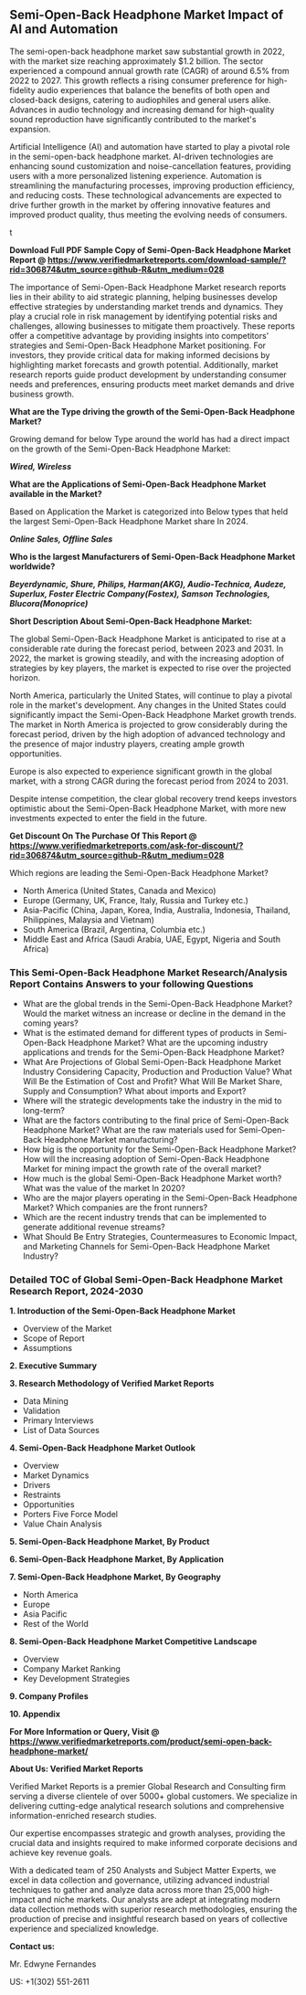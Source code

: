 <h2>Semi-Open-Back Headphone Market Impact of AI and Automation</h2><p>The semi-open-back headphone market saw substantial growth in 2022, with the market size reaching approximately $1.2 billion. The sector experienced a compound annual growth rate (CAGR) of around 6.5% from 2022 to 2027. This growth reflects a rising consumer preference for high-fidelity audio experiences that balance the benefits of both open and closed-back designs, catering to audiophiles and general users alike. Advances in audio technology and increasing demand for high-quality sound reproduction have significantly contributed to the market's expansion.</p><p>Artificial Intelligence (AI) and automation have started to play a pivotal role in the semi-open-back headphone market. AI-driven technologies are enhancing sound customization and noise-cancellation features, providing users with a more personalized listening experience. Automation is streamlining the manufacturing processes, improving production efficiency, and reducing costs. These technological advancements are expected to drive further growth in the market by offering innovative features and improved product quality, thus meeting the evolving needs of consumers.</p>t</p><p id="" class=""><strong>Download Full PDF Sample Copy of Semi-Open-Back Headphone Market Report @ <a href="https://www.verifiedmarketreports.com/download-sample/?rid=306874&utm_source=github-R&utm_medium=028" target="_blank">https://www.verifiedmarketreports.com/download-sample/?rid=306874&utm_source=github-R&utm_medium=028</a></strong></p><p>The importance of&nbsp;Semi-Open-Back Headphone Market research reports lies in their ability to aid strategic planning, helping businesses develop effective strategies by understanding market trends and dynamics. They play a crucial role in risk management by identifying potential risks and challenges, allowing businesses to mitigate them proactively. These reports offer a competitive advantage by providing insights into competitors' strategies and Semi-Open-Back Headphone Market positioning. For investors, they provide critical data for making informed decisions by highlighting market forecasts and growth potential. Additionally, market research reports guide product development by understanding consumer needs and preferences, ensuring products meet market demands and drive business growth.</p><p><strong>What are the&nbsp;Type driving the growth of the Semi-Open-Back Headphone Market?</strong></p><p id="" class="">Growing demand for below Type around the world has had a direct impact on the growth of the Semi-Open-Back Headphone Market:</p><em><strong>Wired, Wireless</strong></em></p><strong>What are the&nbsp;Applications&nbsp;of Semi-Open-Back Headphone Market available in the Market?</strong></p><p id="" class="">Based on Application the Market is categorized into Below types that held the largest Semi-Open-Back Headphone Market share In 2024.</p><em><strong>Online Sales, Offline Sales</strong></em></p><strong>Who is the largest Manufacturers of Semi-Open-Back Headphone Market worldwide?</strong></p><p><em><strong>Beyerdynamic, Shure, Philips, Harman(AKG), Audio-Technica, Audeze, Superlux, Foster Electric Company(Fostex), Samson Technologies, Blucora(Monoprice)</strong></em></p><p id="" class=""><strong>Short Description About Semi-Open-Back Headphone Market:</strong></p><p>The global Semi-Open-Back Headphone Market is anticipated to rise at a considerable rate during the forecast period, between 2023 and 2031. In 2022, the market is growing steadily, and with the increasing adoption of strategies by key players, the market is expected to rise over the projected horizon.</p><p>North America, particularly the United States, will continue to play a pivotal role in the market's development. Any changes in the United States could significantly impact the Semi-Open-Back Headphone Market growth trends. The market in North America is projected to grow considerably during the forecast period, driven by the high adoption of advanced technology and the presence of major industry players, creating ample growth opportunities.</p><p>Europe is also expected to experience significant growth in the global market, with a strong CAGR during the forecast period from 2024 to 2031.</p><p>Despite intense competition, the clear global recovery trend keeps investors optimistic about the Semi-Open-Back Headphone Market, with more new investments expected to enter the field in the future.</p><p id="" class=""><strong>Get Discount On The Purchase Of This Report @ <a href="https://www.verifiedmarketreports.com/ask-for-discount/?rid=306874&utm_source=github-R&utm_medium=028" target="_blank">https://www.verifiedmarketreports.com/ask-for-discount/?rid=306874&utm_source=github-R&utm_medium=028</a></strong></p>Which regions are leading the Semi-Open-Back Headphone Market?</p><ul><li>North America (United States, Canada and Mexico)</li><li>Europe (Germany, UK, France, Italy, Russia and Turkey etc.)</li><li>Asia-Pacific (China, Japan, Korea, India, Australia, Indonesia, Thailand, Philippines, Malaysia and Vietnam)</li><li>South America (Brazil, Argentina, Columbia etc.)</li><li>Middle East and Africa (Saudi Arabia, UAE, Egypt, Nigeria and South Africa)</li></ul><h3 id="" class="">This Semi-Open-Back Headphone Market Research/Analysis Report Contains Answers to your following Questions</h3><ul><li>What are the global trends in the Semi-Open-Back Headphone Market? Would the market witness an increase or decline in the demand in the coming years?</li><li>What is the estimated demand for different types of products in Semi-Open-Back Headphone Market? What are the upcoming industry applications and trends for the Semi-Open-Back Headphone Market?</li><li>What Are Projections of Global Semi-Open-Back Headphone Market Industry Considering Capacity, Production and Production Value? What Will Be the Estimation of Cost and Profit? What Will Be Market Share, Supply and Consumption? What about imports and Export?</li><li>Where will the strategic developments take the industry in the mid to long-term?</li><li>What are the factors contributing to the final price of Semi-Open-Back Headphone Market? What are the raw materials used for Semi-Open-Back Headphone Market manufacturing?</li><li>How big is the opportunity for the Semi-Open-Back Headphone Market? How will the increasing adoption of Semi-Open-Back Headphone Market for mining impact the growth rate of the overall market?</li><li>How much is the global Semi-Open-Back Headphone Market worth? What was the value of the market In 2020?</li><li>Who are the major players operating in the Semi-Open-Back Headphone Market? Which companies are the front runners?</li><li>Which are the recent industry trends that can be implemented to generate additional revenue streams?</li><li>What Should Be Entry Strategies, Countermeasures to Economic Impact, and Marketing Channels for Semi-Open-Back Headphone Market Industry?</li></ul><h3 id="" class="">Detailed TOC of Global Semi-Open-Back Headphone Market Research Report, 2024-2030</h3><p id="" class=""><strong>1. Introduction of the Semi-Open-Back Headphone Market</strong></p><ul><li>Overview of the Market</li><li>Scope of Report</li><li>Assumptions</li></ul><p id="" class=""><strong>2. Executive Summary</strong></p><p id="" class=""><strong>3. Research Methodology of Verified Market Reports</strong></p><ul><li>Data Mining</li><li>Validation</li><li>Primary Interviews</li><li>List of Data Sources</li></ul><p id="" class=""><strong>4. Semi-Open-Back Headphone Market Outlook</strong></p><ul><li>Overview</li><li>Market Dynamics</li><li>Drivers</li><li>Restraints</li><li>Opportunities</li><li>Porters Five Force Model</li><li>Value Chain Analysis</li></ul><p id="" class=""><strong>5. Semi-Open-Back Headphone Market, By Product</strong></p><p id="" class=""><strong>6. Semi-Open-Back Headphone Market, By Application</strong></p><p id="" class=""><strong>7. Semi-Open-Back Headphone Market, By Geography</strong></p><ul><li>North America</li><li>Europe</li><li>Asia Pacific</li><li>Rest of the World</li></ul><p id="" class=""><strong>8. Semi-Open-Back Headphone Market Competitive Landscape</strong></p><ul><li>Overview</li><li>Company Market Ranking</li><li>Key Development Strategies</li></ul><p id="" class=""><strong>9. Company Profiles</strong></p><p id="" class=""><strong>10. Appendix</strong></p><p id="" class=""><strong>For More Information or Query, Visit @ <a href="https://www.verifiedmarketreports.com/product/semi-open-back-headphone-market/" target="_blank">https://www.verifiedmarketreports.com/product/semi-open-back-headphone-market/</a></strong></p><p id="" class=""><strong>About Us: Verified Market Reports</strong></p><p id="" class="">Verified Market Reports is a premier Global Research and Consulting firm serving a diverse clientele of over 5000+ global customers. We specialize in delivering cutting-edge analytical research solutions and comprehensive information-enriched research studies.</p><p id="" class="">Our expertise encompasses strategic and growth analyses, providing the crucial data and insights required to make informed corporate decisions and achieve key revenue goals.</p><p id="" class="">With a dedicated team of 250 Analysts and Subject Matter Experts, we excel in data collection and governance, utilizing advanced industrial techniques to gather and analyze data across more than 25,000 high-impact and niche markets. Our analysts are adept at integrating modern data collection methods with superior research methodologies, ensuring the production of precise and insightful research based on years of collective experience and specialized knowledge.</p><p id="" class=""><strong>Contact us:</strong></p><p id="" class="">Mr. Edwyne Fernandes</p><p id="" class="">US: +1(302) 551-2611</p>